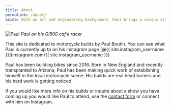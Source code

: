 ```yaml
---
title: About
permalink: /about/
aside: With an art and engineering background, Paul brings a unique style to his builds with beautiful clean lines and functional simplicity.
---
```


![Paul](/bikes/assets/img/Paul.jpg#border)
*Paul on his Gl500 caf´e racer*

This site is dedicated to motorcycle builds by Paul Boutin. You can see what Paul is currently up tp on his instagram page [@{{ site.instagram_username }}](instagram.com/{{ site.instagram_username }})

Paul has been building bikes since 2016. Born in New England and recently transplanted to Arizona, Paul has been making quick work of establishing himself in the local motorcycle scene. His builds are real head turners and his hard work is getting noticed.

If you would like more info on his builds or inquire about a show you have coming up you would like Paul to attend, use the [contact form](/bikes/contact/) or connect with him on Instagram.
